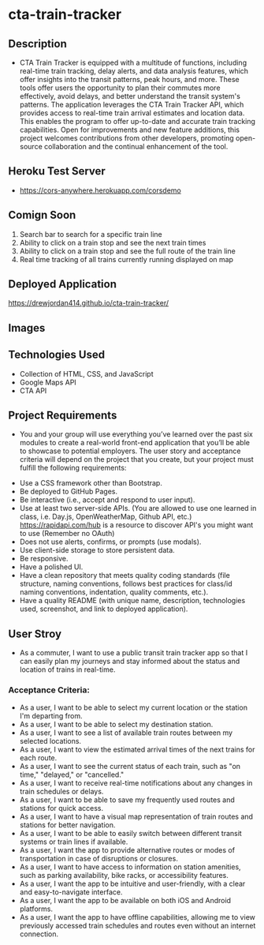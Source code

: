 # cta-train-tracker

## Description
-  CTA Train Tracker is equipped with a multitude of functions, including real-time train tracking, delay alerts, and data analysis features, which offer insights into the transit patterns, peak hours, and more. These tools offer users the opportunity to plan their commutes more effectively, avoid delays, and better understand the transit system's patterns. The application leverages the CTA Train Tracker API, which provides access to real-time train arrival estimates and location data. This enables the program to offer up-to-date and accurate train tracking capabilities. Open for improvements and new feature additions, this project welcomes contributions from other developers, promoting open-source collaboration and the continual enhancement of the tool.

## Heroku Test Server
* https://cors-anywhere.herokuapp.com/corsdemo

## Comign Soon
1. Search bar to search for a specific train line
2. Ability to click on a train stop and see the next train times
3. Ability to click on a train stop and see the full route of the train line
4. Real time tracking of all trains currently running displayed on map 

## Deployed Application 
https://drewjordan414.github.io/cta-train-tracker/

## Images
<!-- ![image]("assets/images/cta-train-tracker.png") -->

## Technologies Used
- Collection of HTML, CSS, and JavaScript
- Google Maps API
- CTA API

## Project Requirements
* You and your group will use everything you’ve learned over the past six modules to create a real-world front-end application that you’ll be able to showcase to potential employers. 
The user story and acceptance criteria will depend on the project that you create, but your project must fulfill the following requirements:
- Use a CSS framework other than Bootstrap.
- Be deployed to GitHub Pages.
- Be interactive (i.e., accept and respond to user input).
- Use at least two server-side APIs. (You are allowed to use one learned in class, i.e. Day.js, OpenWeatherMap, Github API, etc.)
https://rapidapi.com/hub is a resource to discover API's you might want to use (Remember no OAuth)
- Does not use alerts, confirms, or prompts (use modals).
- Use client-side storage to store persistent data.
- Be responsive.
- Have a polished UI.
- Have a clean repository that meets quality coding standards (file structure, naming conventions, follows best practices for class/id naming conventions, indentation, quality comments, etc.).
- Have a quality README (with unique name, description, technologies used, screenshot, and link to deployed application).


## User Stroy 
* As a commuter, I want to use a public transit train tracker app so that I can easily plan my journeys and stay informed about the status and location of trains in real-time.

### Acceptance Criteria:

- As a user, I want to be able to select my current location or the station I'm departing from.
- As a user, I want to be able to select my destination station.
- As a user, I want to see a list of available train routes between my selected locations.
- As a user, I want to view the estimated arrival times of the next trains for each route.
- As a user, I want to see the current status of each train, such as "on time," "delayed," or "cancelled."
- As a user, I want to receive real-time notifications about any changes in train schedules or delays.
- As a user, I want to be able to save my frequently used routes and stations for quick access.
- As a user, I want to have a visual map representation of train routes and stations for better navigation.
- As a user, I want to be able to easily switch between different transit systems or train lines if available.
- As a user, I want the app to provide alternative routes or modes of transportation in case of disruptions or closures.
- As a user, I want to have access to information on station amenities, such as parking availability, bike racks, or accessibility features.
- As a user, I want the app to be intuitive and user-friendly, with a clear and easy-to-navigate interface.
- As a user, I want the app to be available on both iOS and Android platforms.
- As a user, I want the app to have offline capabilities, allowing me to view previously accessed train schedules and routes even without an internet connection.
